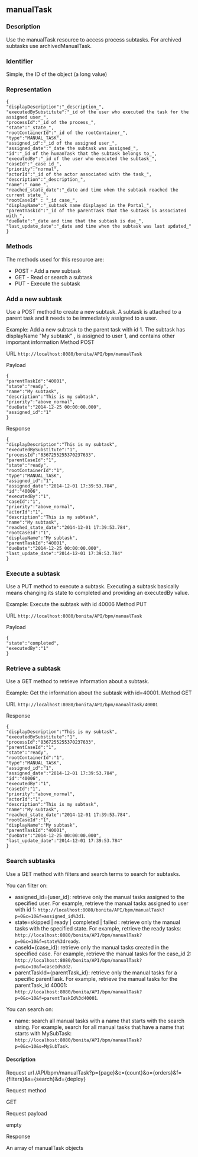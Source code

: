## manualTask

### Description

Use the manualTask resource to access process subtasks. For archived subtasks use archivedManualTask.

### Identifier

Simple, the ID of the object (a long value)

### Representation

    {
    "displayDescription":"_description_", 
    "executedBySubstitute":"_id of the user who executed the task for the assigned user_", 
    "processId":"_id of the process_", 
    "state":"_state_", 
    "rootContainerId":"_id of the rootContainer_", 
    "type":"MANUAL_TASK", 
    "assigned_id":"_id of the assigned user_", 
    "assigned_date":"_date the subtask was assigned_", 
    "id":"_id of the humanTask that the subtask belongs to_", 
    "executedBy":"_id of the user who executed the subtask_", 
    "caseId":"_case id_", 
    "priority":"normal", 
    "actorId":"_id of the actor associated with the task_", 
    "description":"_description_", 
    "name":"_name_", 
    "reached_state_date":"_date and time when the subtask reached the current state_", 
    "rootCaseId" : "_id case_",  
    "displayName":"_subtask name displayed in the Portal_", 
    "parentTaskId":"_id of the parentTask that the subtask is associated with_", 
    "dueDate":"_date and time that the subtask is due_", 
    "last_update_date":"_date and time when the subtask was last updated_"
    }

### Methods

The methods used for this resource are:

* POST - Add a new subtask
* GET - Read or search a subtask
* PUT - Execute the subtask

### Add a new subtask

Use a POST method to create a new subtask. A subtask is attached to a parent task and it needs to be immediately assigned to a user.

Example: Add a new subtask to the parent task with id 1\. The subtask has displayName "My subtask" , is assigned to user 1, and contains other important information
Method
POST

URL
`http://localhost:8080/bonita/API/bpm/manualTask`

Payload

    { 
    "parentTaskId":"40001", 
    "state":"ready", 
    "name":"My subtask", 
    "description":"This is my subtask", 
    "priority":"above_normal", 
    "dueDate":"2014-12-25 00:00:00.000", 
    "assigned_id":"1" 
    }

Response

    { 
    "displayDescription":"This is my subtask", 
    "executedBySubstitute":"1", 
    "processId":"8367255255370237633", 
    "parentCaseId":"1", 
    "state":"ready", 
    "rootContainerId":"1", 
    "type":"MANUAL_TASK", 
    "assigned_id":"1", 
    "assigned_date":"2014-12-01 17:39:53.784", 
    "id":"40006", 
    "executedBy":"1", 
    "caseId":"1", 
    "priority":"above_normal", 
    "actorId":"1", 
    "description":"This is my subtask", 
    "name":"My subtask", 
    "reached_state_date":"2014-12-01 17:39:53.784", 
    "rootCaseId":"1", 
    "displayName":"My subtask", 
    "parentTaskId":"40001", 
    "dueDate":"2014-12-25 00:00:00.000", 
    "last_update_date":"2014-12-01 17:39:53.784" 
    }

### Execute a subtask

Use a PUT method to execute a subtask. Executing a subtask basically means changing its state to completed and providing an executedBy value.

Example: Execute the subtask with id 40006
Method
PUT

URL
`http://localhost:8080/bonita/API/bpm/manualTask`

Payload

    { 
    "state":"completed", 
    "executedBy":"1" 
    }

### Retrieve a subtask

Use a GET method to retrieve information about a subtask.

Example: Get the information about the subtask with id=40001\.
Method
GET

URL
`http://localhost:8080/bonita/API/bpm/manualTask/40001`

Response

    { 
    "displayDescription":"This is my subtask", 
    "executedBySubstitute":"1", 
    "processId":"8367255255370237633", 
    "parentCaseId":"1", 
    "state":"ready", 
    "rootContainerId":"1", 
    "type":"MANUAL_TASK", 
    "assigned_id":"1", 
    "assigned_date":"2014-12-01 17:39:53.784", 
    "id":"40006", 
    "executedBy":"1", 
    "caseId":"1", 
    "priority":"above_normal", 
    "actorId":"1", 
    "description":"This is my subtask", 
    "name":"My subtask", 
    "reached_state_date":"2014-12-01 17:39:53.784", 
    "rootCaseId":"1", 
    "displayName":"My subtask", 
    "parentTaskId":"40001", 
    "dueDate":"2014-12-25 00:00:00.000", 
    "last_update_date":"2014-12-01 17:39:53.784" 
    }

### Search subtasks

Use a GET method with filters and search terms to search for subtasks.

You can filter on:

* assigned\_id={user\_id}: retrieve only the manual tasks assigned to the specified user. For example, retrieve the manual tasks assigned to user with id 1: `http://localhost:8080/bonita/API/bpm/manualTask?p=0&c=10&f=assigned_id%3d1`.
* state=skipped | ready | completed | failed : retrieve only the manual tasks with the specified state. For example, retrieve the ready tasks: `http://localhost:8080/bonita/API/bpm/manualTask?p=0&c=10&f=state%3dready`.
* caseId={case\_id}: retrieve only the manual tasks created in the specified case. For example, retrieve the manual tasks for the case\_id 2: `http://localhost:8080/bonita/API/bpm/manualTask?p=0&c=10&f=caseId%3d2`.
* parentTaskId={parentTask\_id}: retrieve only the manual tasks for a specific parentTask. For example, retrieve the manual tasks for the parentTask\_id 40001: `http://localhost:8080/bonita/API/bpm/manualTask?p=0&c=10&f=parentTaskId%3d40001`.

You can search on:

* name: search all manual tasks with a name that starts with the search string. For example, search for all manual tasks that have a name that starts with MySubTask: `http://localhost:8080/bonita/API/bpm/manualTask?p=0&c=10&s=MySubTask`.

#### Description
Request url
/API/bpm/manualTask?p={page}&c={count}&o={orders}&f={filters}&s={search}&d={deploy}

Request method

GET

Request payload

empty

Response

An array of manualTask objects